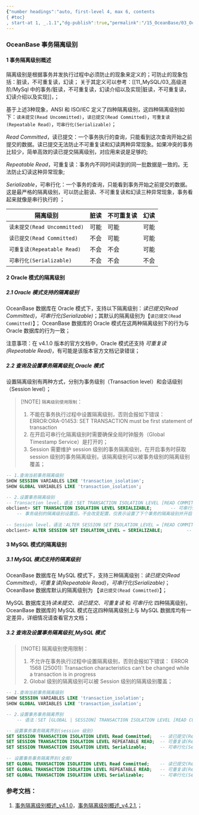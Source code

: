 ```yaml
---
{"number headings":"auto, first-level 4, max 6, contents
{ #toc}
, start-at 1, _.1.1","dg-publish":true,"permalink":"/15_OceanBase/03_OceanBase 高阶进阶/OceanBase 事务隔离级别/","dgPassFrontmatter":true}
---
```



### OceanBase 事务隔离级别

#### 1 事务隔离级别概述  
隔离级别是根据事务并发执行过程中必须防止的现象来定义的；可防止的现象包括：脏读，不可重复读，幻读；
关于其定义可以参考：[[11_MySQL/03_高级进阶/MySql 中的事务/脏读，不可重复读，幻读介绍以及实现\|脏读，不可重复读，幻读介绍以及实现]]，；

基于上述3种现象，ANSI 和 ISO/IEC 定义了四种隔离级别，这四种隔离级别如下：`读未提交(Read Uncommitted)`，`读已提交(Read Committed)`，`可重复读(Repeatable Read)`，`可串行化(Serializable)`；
  
*Read Committed*，读已提交：一个事务执行的查询，只能看到这次查询开始之前提交的数据。读已提交无法防止不可重复读和幻读两种异常现象。如果冲突的事务比较少，简单高效的读已提交隔离级别，对应用来说是足够的;  
  
*Repeatable Read*，可重复读：事务内不同时间读到的同一批数据是一致的。无法防止幻读这种异常现象;  
  
*Serializable*，可串行化：一个事务的查询，只能看到事务开始之前提交的数据。这是最严格的隔离级别，可以防止脏读、不可重复读和幻读三种异常现象，事务看起来就像是串行执行的 ；

  | 隔离级别   | 脏读 |   不可重复读 | 幻读 |
| ------------- | :---------- | ------------ | ------------ |
| `读未提交(Read Uncommitted)` | 可能 | 可能 | 可能 |
| `读已提交(Read Committed)` | 不会 | 可能 | 可能 |
| `可重复读(Repeatable Read)` | 不会 | 不会 | 可能 |
| `可串行化(Serializable)` | 不会 | 不会 | 不会 |

#### 2 Oracle 模式的隔离级别  
##### 2.1 Oracle 模式支持的隔离级别  
OceanBase 数据库在 Oracle 模式下，支持以下隔离级别：*读已提交(Read Committed)*，*可串行化(Serializable)*；其默认的隔离级别为【`读已提交(Read Committed)`】；  OceanBase 数据库的 Oracle 模式在这两种隔离级别下的行为与 Oracle 数据库的行为一致；

注意事项：在 v4.1.0 版本的官方文档中，Oracle 模式还支持 *可重复读(Repeatable Read)*，有可能是该版本官方文档记录错误；

  
##### 2.2 查询及设置事务隔离级别_Oracle 模式  
设置隔离级别有两种方式，分别为事务级别（Transaction level）和会话级别（Session level）；  

> [!NOTE] `隔离级别使用限制`：  
> 1. 不能在事务执行过程中设置隔离级别，否则会报如下错误：  ERROR:ORA-01453: SET TRANSACTION must be first statement of transaction  
> 2. 在开启可串行化隔离级别时需要确保全局时钟服务（Global Timestamp Service）是打开的；  
> 3. Session 需要维护 session 级别的事务隔离级别，在开启事务时获取 session 级别的事务隔离级别，该隔离级别可以被事务级别的隔离级别覆盖；  
  
```sql
-- 1.查询当前事务隔离级别  
SHOW SESSION VARIABLES LIKE 'transaction_isolation';  
SHOW GLOBAL VARIABLES LIKE 'transaction_isolation';  

-- 2.设置事务隔离级别
-- Transaction level，语法：SET TRANSACTION ISOLATION LEVEL [READ COMMITTED | SERIALIZABLE];
obclient> SET TRANSACTION ISOLATION LEVEL SERIALIZABLE;       -- 可串行化(Serializable)  
	-- 事务级别的隔离级别设置后，不会改变配置，仅表示设置了下个事务的隔离级别并开启了事务；  
  
-- Session level，语法：ALTER SESSION SET ISOLATION_LEVEL = [READ COMMITTED | SERIALIZABLE];
obclient> ALTER SESSION SET ISOLATION_LEVEL = SERIALIZABLE;         -- 可串行化(Serializable)  
```

  
#### 3 MySQL 模式的隔离级别  
##### 3.1 MySQL 模式支持的隔离级别  
OceanBase 数据库在 MySQL 模式下，支持三种隔离级别：*读已提交(Read Committed)*，*可重复读(Repeatable Read)*，*可串行化(Serializable)*；OceanBase 数据库默认的隔离级别为 【`读已提交(Read Committed)`】；

MySQL 数据库支持*读未提交*、*读已提交*、*可重复读* 和 *可串行化* 四种隔离级别，OceanBase 数据库的 MySQL 模式在这四种隔离级别上与 MySQL 数据库均有一定差异，详细情况请查看官方文档；
  
##### 3.2 查询及设置事务隔离级别_MySQL 模式  

> [!NOTE] 隔离级别使用限制：
> 1. 不允许在事务执行过程中设置隔离级别，否则会报如下错误：
> 	ERROR 1568 (25001): Transaction characteristics can't be changed while a transaction is in progress
> 2. Global 级别的隔离级别可以被 Session 级别的隔离级别覆盖；


```sql
-- 1.查询当前事务隔离级别  
SHOW SESSION VARIABLES LIKE 'transaction_isolation';  
SHOW GLOBAL VARIABLES LIKE 'transaction_isolation';  

-- 2.设置事务事务隔离界别
	-- 语法：SET [GLOBAL | SESSION] TRANSACTION ISOLATION LEVEL [READ COMMITTED | REPEATABLE READ | SERIALIZABLE];

-- 设置事务事务隔离界别(session 级别)  
SET SESSION TRANSACTION ISOLATION LEVEL Read Committed;   -- 读已提交(Read Committed)，默认事务隔离级别  
SET SESSION TRANSACTION ISOLATION LEVEL REPEATABLE READ;  -- 可重复读(Repeatable Read)  
SET SESSION TRANSACTION ISOLATION LEVEL Serializable;     -- 可串行化(Serializable)  
  
-- 设置事务事务隔离界别(全局)  
SET GLOBAL TRANSACTION ISOLATION LEVEL Read Committed;    -- 读已提交(Read Committed)，默认事务隔离级别  
SET GLOBAL TRANSACTION ISOLATION LEVEL REPEATABLE READ;   -- 可重复读(Repeatable Read)  
SET GLOBAL TRANSACTION ISOLATION LEVEL Serializable;      -- 可串行化(Serializable)  
```


### 参考文档：  
1. [事务隔离级别概述_v4.1.0](https://www.oceanbase.com/docs/common-oceanbase-database-10000000001701156)，[事务隔离级别概述_v4.2.1](https://www.oceanbase.com/docs/common-oceanbase-database-cn-1000000000220991),；








